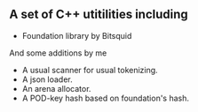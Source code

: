## A set of C++ utitilities including

* Foundation library by Bitsquid

And some additions by me

* A usual scanner for usual tokenizing.
* A json loader.
* An arena allocator.
* A POD-key hash based on foundation's hash.